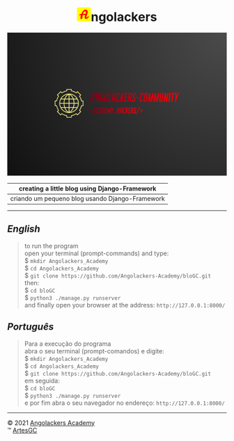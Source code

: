 <div align="center">

# ![icone-angolackers](blogc/static/img/favicon/favicon-32x32.png)ngolackers

[![logo-angolackers](img/03.png)](https://angolackers-academy.github.io/intro "Pressione a imagem para conhecer a Angolackers!")

</div>

|creating a little blog using Django-Framework|
|---|
|criando um pequeno blog usando Django-Framework|

---

## *English*

> to run the program \
open your terminal (prompt-commands) and type: \
$ `mkdir Angolackers_Academy` \
$ `cd Angolackers_Academy` \
$ `git clone https://github.com/Angolackers-Academy/bloGC.git` \
then: \
$ `cd bloGC` \
$ `python3 ./manage.py runserver` \
and finally open your browser at the address: `http://127.0.0.1:8000/`

## *Português*

> Para a execução do programa \
abra o seu terminal (prompt-comandos) e digite: \
$ `mkdir Angolackers_Academy` \
$ `cd Angolackers_Academy` \
$ `git clone https://github.com/Angolackers-Academy/bloGC.git` \
em seguida: \
$ `cd bloGC` \
$ `python3 ./manage.py runserver` \
e por fim abra o seu navegador no endereço: `http://127.0.0.1:8000/`

---

&copy; 2021 [Angolackers Academy](https://angolackers-academy.github.io/intro) \
&trade; [ArtesGC](https://artesgc.home.blog)

